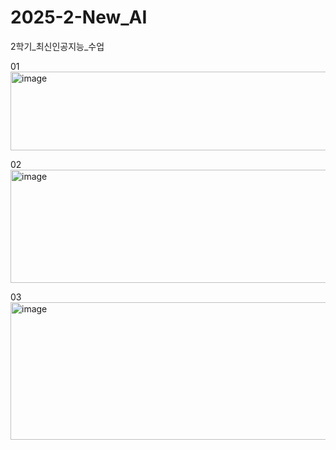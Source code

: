 # 2025-2-New_AI
2학기_최신인공지능_수업

01
<img width="824" height="126" alt="image" src="https://github.com/user-attachments/assets/913d33a4-458e-431e-9863-903b1abca6fd" />

02
<img width="1091" height="181" alt="image" src="https://github.com/user-attachments/assets/c641b753-387a-4538-84de-1ac3d28a985a" />

03
<img width="817" height="220" alt="image" src="https://github.com/user-attachments/assets/4d36e209-f88a-408b-93f5-890cee6acfb1" />
